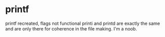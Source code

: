 # printf
printf recreated, flags not functional
printi and printd are exactly the same and are only there for coherence in the file making. I'm a noob.
